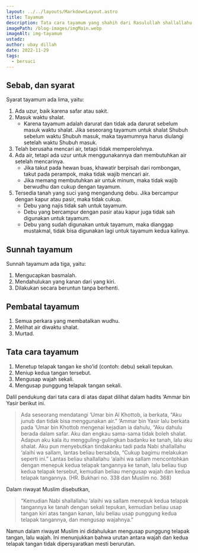 ```yaml
---
layout: ../../layouts/MarkdownLayout.astro
title: Tayamum
description: Tata cara tayamum yang shahih dari Rasulullah shallallahu ‘alaihi wa sallam adalah sebagai berikut.
imagePath: /blog-images/imgMain.webp
imageAlt: img-tayamum
ustadz:
author: ubay dillah
date: 2022-11-29
tags:
  - bersuci
---
```


## Sebab, dan syarat

Syarat tayamum ada lima, yaitu:

1. Ada uzur, baik karena safar atau sakit.
2. Masuk waktu shalat.
   - Karena tayamum adalah darurat dan tidak ada darurat sebelum masuk waktu shalat. Jika seseorang tayamum untuk shalat Shubuh sebelum waktu Shubuh masuk, maka tayamumnya harus diulangi setelah waktu Shubuh masuk.
3. Telah berusaha mencari air, tetapi tidak memperolehnya.
4. Ada air, tetapi ada uzur untuk menggunakannya dan membutuhkan air setelah mencarinya.
   - Jika takut pada hewan buas, khawatir berpisah dari rombongan, takut pada perampok, maka tidak wajib mencari air.
   - Jika memang membutuhkan air untuk minum, maka tidak wajib berwudhu dan cukup dengan tayamum.
5. Tersedia tanah yang suci yang mengandung debu. Jika bercampur dengan kapur atau pasir, maka tidak cukup.
   - Debu yang najis tidak sah untuk tayamum.
   - Debu yang bercampur dengan pasir atau kapur juga tidak sah digunakan untuk tayamum.
   - Debu yang sudah digunakan untuk tayamum, maka dianggap mustakmal, tidak bisa digunakan lagi untuk tayamum kedua kalinya.

## Sunnah tayamum

Sunnah tayamum ada tiga, yaitu:

1. Mengucapkan basmalah.
2. Mendahulukan yang kanan dari yang kiri.
3. Dilakukan secara beruntun tanpa berhenti.

## Pembatal tayamum

1. Semua perkara yang membatalkan wudhu.
2. Melihat air diwaktu shalat.
3. Murtad.

## Tata cara tayamum

1. Menetup telapak tangan ke sho’id (contoh: debu) sekali tepukan.
2. Meniup kedua tangan tersebut.
3. Mengusap wajah sekali.
4. Mengusap punggung telapak tangan sekali.

Dalil pendukung dari tata cara di atas dapat dilihat dalam hadits ‘Ammar bin Yasir berikut ini.

> Ada seseorang mendatangi ‘Umar bin Al Khottob, ia berkata, “Aku junub dan tidak bisa menggunakan air.” ‘Ammar bin Yasir lalu berkata pada ‘Umar bin Khottob mengenai kejadian ia dahulu, “Aku dahulu berada dalam safar. Aku dan engkau sama-sama tidak boleh shalat. Adapun aku kala itu mengguling-gulingkan badanku ke tanah, lalu aku shalat. Aku pun menyebutkan tindakanku tadi pada Nabi shallallahu ‘alaihi wa sallam, lantas beliau bersabda, “Cukup bagimu melakukan seperti ini.” Lantas beliau shallallahu ‘alaihi wa sallam mencontohkan dengan menepuk kedua telapak tangannya ke tanah, lalu beliau tiup kedua telapak tersebut, kemudian beliau mengusap wajah dan kedua telapak tangannya. (HR. Bukhari no. 338 dan Muslim no. 368)

Dalam riwayat Muslim disebutkan,

> “Kemudian Nabi shallallahu ‘alaihi wa sallam menepuk kedua telapak tangannya ke tanah dengan sekali tepukan, kemudian beliau usap tangan kiri atas tangan kanan, lalu beliau usap punggung kedua telapak tangannya, dan mengusap wajahnya.”

Namun dalam riwayat Muslim ini didahulukan mengusap punggung telapak tangan, lalu wajah. Ini menunjukkan bahwa urutan antara wajah dan kedua telapak tangan tidak dipersyaratkan mesti berurutan.
